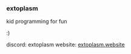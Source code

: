 ### extoplasm
kid programming for fun

:)

discord: extoplasm
website: [extoplasm.website](https://extoplasm.github.io/extoplasm.website)
